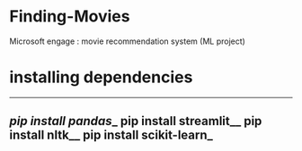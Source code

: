 # Finding-Movies
Microsoft engage : movie recommendation system (ML project) 

# installing dependencies 
---
**_pip install pandas__
pip install streamlit__
pip install nltk__
pip install scikit-learn_**
---



